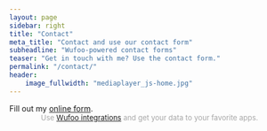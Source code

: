 ```yaml
---
layout: page
sidebar: right
title: "Contact"
meta_title: "Contact and use our contact form"
subheadline: "Wufoo-powered contact forms"
teaser: "Get in touch with me? Use the contact form."
permalink: "/contact/"
header:
    image_fullwidth: "mediaplayer_js-home.jpg"
---
```

<div id="wufoo-zg2e4v81uvgnvw">
Fill out my <a href="https://mariusmiron.wufoo.com/forms/zg2e4v81uvgnvw">online form</a>.
</div>
<div id="wuf-adv" style="font-family:inherit;font-size: small;color:#a7a7a7;text-align:center;display:block;">Use <a href="https://wufoo.com.mx/partners/">Wufoo integrations</a> and get your data to your favorite apps.</div>
<script type="text/javascript">var zg2e4v81uvgnvw;(function(d, t) {
var s = d.createElement(t), options = {
'userName':'mariusmiron',
'formHash':'zg2e4v81uvgnvw',
'autoResize':true,
'height':'497',
'async':true,
'host':'wufoo.com',
'header':'show',
'ssl':true};
s.src = ('https:' == d.location.protocol ? 'https://' : 'https://') + 'www.wufoo.com/scripts/embed/form.js';
s.onload = s.onreadystatechange = function() {
var rs = this.readyState; if (rs) if (rs != 'complete') if (rs != 'loaded') return;
try { zg2e4v81uvgnvw = new WufooForm();zg2e4v81uvgnvw.initialize(options);zg2e4v81uvgnvw.display(); } catch (e) {}};
var scr = d.getElementsByTagName(t)[0], par = scr.parentNode; par.insertBefore(s, scr);
})(document, 'script');</script>

